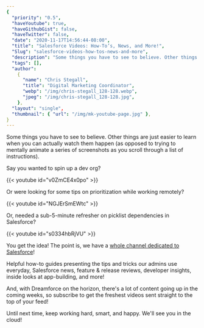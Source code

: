 ```yaml
---
{
  "priority": "0.5",
  "haveYoutube": true,
  "haveGithubGist": false,
  "haveTwitter": false,
  "date": "2020-11-17T14:56:44-08:00",
  "title": "Salesforce Videos: How-To’s, News, and More!",
  "Slug": "salesforce-videos-how-tos-news-and-more",
  "description": "Some things you have to see to believe. Other things are just easier to learn when you can actually watch them happen (as opposed to…",
  "tags": [],
  "author":
    {
      "name": "Chris Stegall",
      "title": "Digital Marketing Coordinator",
      "webp": "/img/chris-stegall_128-128.webp",
      "jpeg": "/img/chris-stegall_128-128.jpg",
    },
  "layout": "single",
  "thumbnail": { "url": "/img/mk-youtube-page.jpg" },
}
---
```


Some things you have to see to believe. Other things are just easier to learn when you can actually watch them happen (as opposed to trying to mentally animate a series of screenshots as you scroll through a list of instructions).

Say you wanted to spin up a dev org?

{{< youtube id="v0ZmCE4x0po" >}}

Or were looking for some tips on prioritization while working remotely?

{{< youtube id="NGJErSmEWtc" >}}

Or, needed a sub-5-minute refresher on picklist dependencies in Salesforce?

{{< youtube id="s0334hbRjVU" >}}

You get the idea! The point is, we have a [whole channel dedicated to Salesforce](https://www.youtube.com/c/MkpartnersHQ/videos)!

Helpful how-to guides presenting the tips and tricks our admins use everyday, Salesforce news, feature & release reviews, developer insights, inside looks at app-building, and more!

And, with Dreamforce on the horizon, there's a lot of content going up in the coming weeks, so subscribe to get the freshest videos sent straight to the top of your feed!

Until next time, keep working hard, smart, and happy. We'll see you in the cloud!
